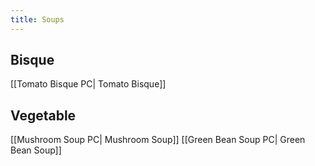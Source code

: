 ```yaml
---
title: Soups
---
```

## Bisque
[[Tomato Bisque PC| Tomato Bisque]]
## Vegetable
[[Mushroom Soup PC| Mushroom Soup]]
[[Green Bean Soup PC| Green Bean Soup]]